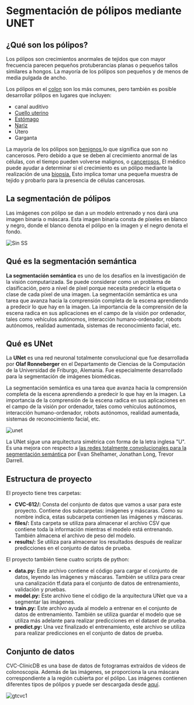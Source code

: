# Segmentación de pólipos mediante UNET 

## ¿Qué son los pólipos?

Los pólipos son crecimientos anormales de tejidos que con mayor frecuencia parecen pequeños protuberancias planas o pequeños tallos similares a hongos. La mayoría de los pólipos son pequeños y de menos de media pulgada de ancho.

Los pólipos en el [colon](https://www.healthline.com/health/colorectal-polyps) son los más comunes, pero también es posible desarrollar pólipos en lugares que incluyen:

- canal auditivo
- [Cuello uterino](https://www.healthline.com/health/cervical-polyps)
- [Estómago](https://www.healthline.com/health/gastric-cancer)
- [Nariz](https://www.healthline.com/health/nasal-polyps)
- Útero
- Garganta

La mayoría de los pólipos son [benignos,](https://www.healthline.com/health/benign)lo que significa que son no cancerosos. Pero debido a que se deben al crecimiento anormal de las células, con el tiempo pueden volverse malignos, o [cancerosos.](https://www.healthline.com/health/cancer) El médico puede ayudar a determinar si el crecimiento es un pólipo mediante la realización de una [biopsia.](https://www.healthline.com/health/biopsy-polyps) Esto implica tomar una pequeña muestra de tejido y probarlo para la presencia de células cancerosas.



## **La segmentación de pólipos**

Las imágenes con pólipo se dan a un modelo entrenado y nos dará una imagen binaria o máscara. Esta imagen binaria consta de píxeles en blanco y negro, donde el blanco denota el pólipo en la imagen y el negro denota el fondo.

![Sin SS](https://user-images.githubusercontent.com/34296084/110796091-94754600-8245-11eb-8a44-d03820478892.png)

## Qué es la segmentación semántica

**La segmentación semántica** es uno de los desafíos en la investigación de la visión computarizada. Se puede considerar como un problema de clasificación, pero a nivel de píxel porque necesita predecir la etiqueta o clase de cada píxel de una imagen.
La segmentación semántica es una tarea que avanza hacia la comprensión completa de la escena aprendiendo a predecir lo que hay en la imagen. La importancia de la comprensión de la escena radica en sus aplicaciones en el campo de la visión por ordenador, tales como vehículos autónomos, interacción humano-ordenador, robots autónomos, realidad aumentada, sistemas de reconocimiento facial, etc.


## Qué es UNet

La **UNet** es una red neuronal totalmente convolucional que fue desarrollada por **Olaf Ronneberger** en el Departamento de Ciencias de la Computación de la Universidad de Friburgo, Alemania. Fue especialmente desarrollado para la segmentación de imágenes biomédicas.


La segmentación semántica es una tarea que avanza hacia la comprensión completa de la escena aprendiendo a predecir lo que hay en la imagen. La importancia de la comprensión de la escena radica en sus aplicaciones en el campo de la visión por ordenador, tales como vehículos autónomos, interacción humano-ordenador, robots autónomos, realidad aumentada, sistemas de reconocimiento facial, etc.

![unet](https://user-images.githubusercontent.com/34296084/110797935-a657e880-8247-11eb-9e69-abf36a15bfcf.png)

La UNet sigue una arquitectura simétrica con forma de la letra inglesa "U". Es una mejora con respecto a [las redes totalmente convolucionales para la segmentación semántica](https://arxiv.org/pdf/1605.06211.pdf) por Evan Shelhamer, Jonathan Long, Trevor Darrell.

## Estructura de proyecto

El proyecto tiene tres carpetas:

- **CVC-612/:** Consta del conjunto de datos que vamos a usar para este proyecto. Contiene dos subcarpetas: imágenes y máscaras. Como su nombre indica, estas subcarpeta contienen las imágenes y máscaras.
-  **files/:** Esta carpeta se utiliza para almacenar el archivo CSV que contiene toda la información mientras el modelo está entrenando. También almacena el archivo de peso del modelo.
- **results/:** Se utiliza para almacenar los resultados después de realizar predicciones en el conjunto de datos de prueba.

El proyecto también tiene cuatro scripts de python:

- **data.py:** Este archivo contiene el código para cargar el conjunto de datos, leyendo las imágenes y máscaras. También se utiliza para crear una canalización tf.data para el conjunto de datos de entrenamiento, validación y pruebas.
- **model.py:** Este archivo tiene el código de la arquitectura UNet que va a segmentar las imágenes.
- **train.py:** Este archivo ayuda al modelo a entrenar en el conjunto de datos de entrenamiento. También se utiliza guardar el modelo que se utiliza más adelante para realizar predicciones en el dataset de prueba.
- **predict.py:** Una vez finalizado el entrenamiento, este archivo se utiliza para realizar predicciones en el conjunto de datos de prueba.

## Conjunto de datos

CVC-ClinicDB es una base de datos de fotogramas extraídos de videos de colonoscopia. Además de las imágenes, se proporciona la una máscara correspondiente a la región cubierta por el pólipo. Las imágenes contienen diferentes tipos de pólipos y puede ser descargada desde [aquí](https://polyp.grand-challenge.org/CVCClinicDB/).

![gtcvc1](https://user-images.githubusercontent.com/34296084/110801290-1320b200-824b-11eb-8b65-e4512b27b631.png)

